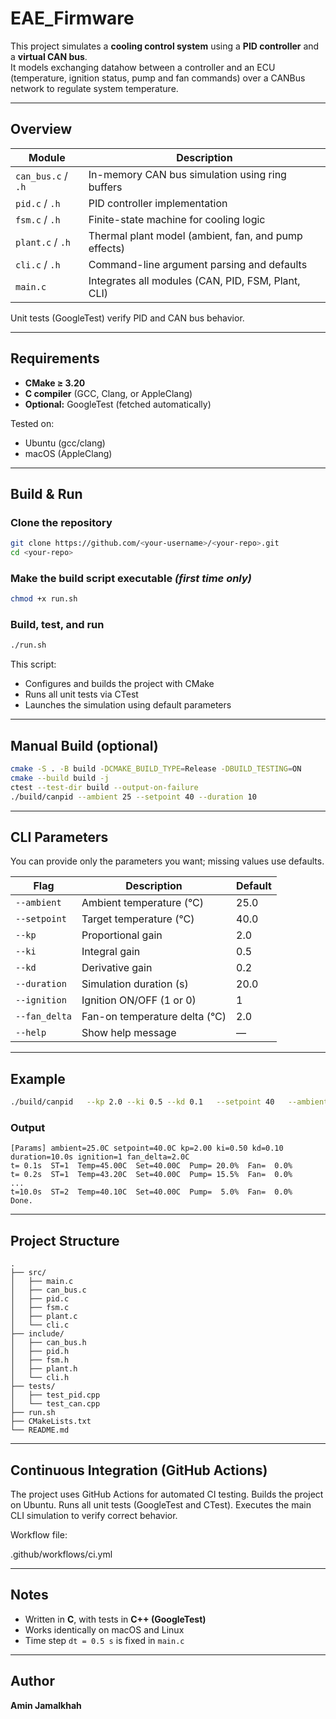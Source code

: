 # EAE_Firmware

This project simulates a **cooling control system** using a **PID controller** and a **virtual CAN bus**.  
It models exchanging datahow between a controller and an ECU (temperature, ignition status, pump and fan commands)
over a CANBus network to regulate system temperature.

---

## Overview

| Module | Description |
|---------|-------------|
| `can_bus.c` / `.h` | In-memory CAN bus simulation using ring buffers |
| `pid.c` / `.h` | PID controller implementation |
| `fsm.c` / `.h` | Finite-state machine for cooling logic |
| `plant.c` / `.h` | Thermal plant model (ambient, fan, and pump effects) |
| `cli.c` / `.h` | Command-line argument parsing and defaults |
| `main.c` | Integrates all modules (CAN, PID, FSM, Plant, CLI) |

Unit tests (GoogleTest) verify PID and CAN bus behavior.

---

## Requirements
- **CMake ≥ 3.20**
- **C compiler** (GCC, Clang, or AppleClang)
- **Optional:** GoogleTest (fetched automatically)

Tested on:
- Ubuntu (gcc/clang)
- macOS (AppleClang)

---

## Build & Run

### Clone the repository
```bash
git clone https://github.com/<your-username>/<your-repo>.git
cd <your-repo>
```

### Make the build script executable *(first time only)*
```bash
chmod +x run.sh
```

### Build, test, and run
```bash
./run.sh
```
This script:
- Configures and builds the project with CMake  
- Runs all unit tests via CTest  
- Launches the simulation using default parameters  

---

## Manual Build (optional)
```bash
cmake -S . -B build -DCMAKE_BUILD_TYPE=Release -DBUILD_TESTING=ON
cmake --build build -j
ctest --test-dir build --output-on-failure
./build/canpid --ambient 25 --setpoint 40 --duration 10
```

---

## CLI Parameters

You can provide only the parameters you want; missing values use defaults.

| Flag | Description | Default |
|------|--------------|----------|
| `--ambient` | Ambient temperature (°C) | 25.0 |
| `--setpoint` | Target temperature (°C) | 40.0 |
| `--kp` | Proportional gain | 2.0 |
| `--ki` | Integral gain | 0.5 |
| `--kd` | Derivative gain | 0.2 |
| `--duration` | Simulation duration (s) | 20.0 |
| `--ignition` | Ignition ON/OFF (1 or 0) | 1 |
| `--fan_delta` | Fan-on temperature delta (°C) | 2.0 |
| `--help` | Show help message | — |

---

## Example
```bash
./build/canpid   --kp 2.0 --ki 0.5 --kd 0.1   --setpoint 40   --ambient 25   --duration 10   --ignition 1   --fan_delta 2.0
```

### Output
```
[Params] ambient=25.0C setpoint=40.0C kp=2.00 ki=0.50 kd=0.10 duration=10.0s ignition=1 fan_delta=2.0C
t= 0.1s  ST=1  Temp=45.00C  Set=40.00C  Pump= 20.0%  Fan=  0.0%
t= 0.2s  ST=1  Temp=43.20C  Set=40.00C  Pump= 15.5%  Fan=  0.0%
...
t=10.0s  ST=2  Temp=40.10C  Set=40.00C  Pump=  5.0%  Fan=  0.0%
Done.
```

---

## Project Structure
```
.
├── src/
│   ├── main.c
│   ├── can_bus.c
│   ├── pid.c
│   ├── fsm.c
│   ├── plant.c
│   └── cli.c
├── include/
│   ├── can_bus.h
│   ├── pid.h
│   ├── fsm.h
│   ├── plant.h
│   └── cli.h
├── tests/
│   ├── test_pid.cpp
│   └── test_can.cpp
├── run.sh
├── CMakeLists.txt
└── README.md
```

---

## Continuous Integration (GitHub Actions)

The project uses GitHub Actions for automated CI testing.
Builds the project on Ubuntu.
Runs all unit tests (GoogleTest and CTest).
Executes the main CLI simulation to verify correct behavior.

Workflow file:

.github/workflows/ci.yml

---

## Notes
- Written in **C**, with tests in **C++ (GoogleTest)**  
- Works identically on macOS and Linux  
- Time step `dt = 0.5 s` is fixed in `main.c`

---

## Author
**Amin Jamalkhah**  

